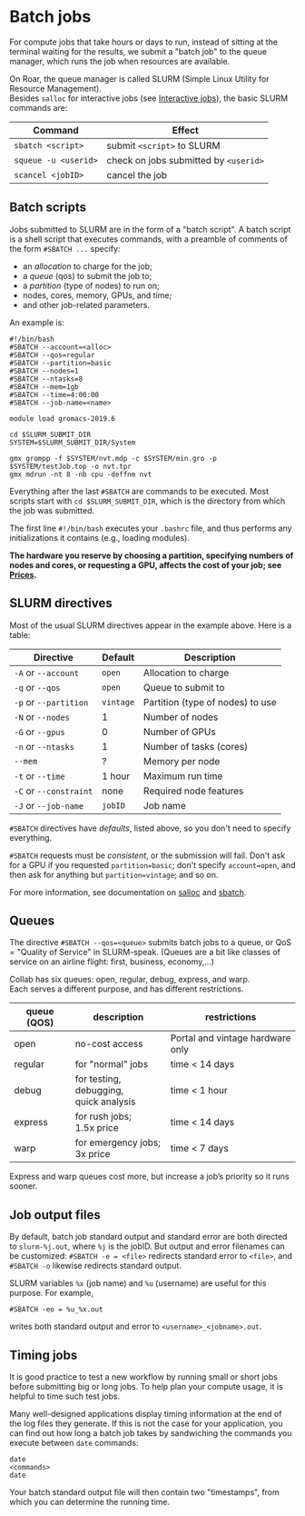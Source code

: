 # Batch jobs

For compute jobs that take hours or days to run,
instead of sitting at the terminal waiting for the results,
we submit a "batch job" to the queue manager,
which runs the job when resources are available.

On Roar, the queue manager is called SLURM 
(Simple Linux Utility for Resource Management).  
Besides `salloc` for interactive jobs (see [Interactive jobs](07_InteractiveJobs.md)),
the basic SLURM commands are:

| Command | Effect|
| ---- | ---- |
|`sbatch <script>` | submit `<script>` to SLURM |
| `squeue -u <userid>` | check on jobs submitted by `<userid>` |
| `scancel <jobID>` | cancel the job |

## Batch scripts

Jobs submitted to SLURM are in the form of a "batch script".
A batch script is a shell script that executes commands,
with a preamble of comments of the form `#SBATCH ...` specify:

- an *allocation* to charge for the job;
- a *queue* (qos) to submit the job to;
- a *partition* (type of nodes) to run on;
- nodes, cores, memory, GPUs, and time;
- and other job-related parameters.

An example is:

```
#!/bin/bash
#SBATCH --account=<alloc>
#SBATCH --qos=regular
#SBATCH --partition=basic
#SBATCH --nodes=1
#SBATCH --ntasks=8
#SBATCH --mem=1gb
#SBATCH --time=4:00:00
#SBATCH --job-name=<name>

module load gromacs-2019.6

cd $SLURM_SUBMIT_DIR
SYSTEM=$SLURM_SUBMIT_DIR/System

gmx grompp -f $SYSTEM/nvt.mdp -c $SYSTEM/min.gro -p $SYSTEM/testJob.top -o nvt.tpr 
gmx mdrun -nt 8 -nb cpu -deffnm nvt
```

Everything after the last `#SBATCH` are commands to be executed.
Most scripts start with `cd $SLURM_SUBMIT_DIR`,
which is the directory from which the job was submitted.

The first line `#!/bin/bash` executes your `.bashrc` file,
and thus performs any initializations it contains
(e.g., loading modules).

**The hardware you reserve by choosing a partition,
specifying numbers of nodes and cores, or requesting a GPU,
affects the cost of your job; see [Prices](04_Allocations.md/#prices).**


## SLURM directives

Most of the usual SLURM directives appear in the example above.
Here is a table:

| Directive | Default | Description |
| ---- | ---- | ---- |
| `-A` or `--account` | `open` | Allocation to charge |
| `-q` or `--qos` | `open` | Queue to submit to |
| `-p` or `--partition` | `vintage` | Partition (type of nodes) to use |
| `-N` or `--nodes` | 1 | Number of nodes |
| `-G` or `--gpus` | 0 | Number of GPUs |
| `-n` or `--ntasks` | 1 | Number of tasks (cores) |
| `--mem` | ? | Memory per node |
| `-t` or `--time` | 1 hour | Maximum run time |
| `-C` or `--constraint` | none | Required node features |
| `-J` or `--job-name` | `jobID` | Job name |

`#SBATCH` directives have *defaults*, listed above,
so you don't need to specify everything.

`#SBATCH` requests must be *consistent*, or the submission will fail.
Don't ask for a GPU if you requested `partition=basic`;
don't specify `account=open`, and then ask for anything but
`partition=vintage`; and so on.

For more information, see documentation on 
[salloc](https://slurm.schedmd.com/salloc.html) 
and [sbatch](https://slurm.schedmd.com/sbatch.html).

## Queues[](#queues)

The directive `#SBATCH --qos=<queue>` submits batch jobs to a queue, 
or QoS = "Quality of Service" in SLURM-speak.
(Queues are a bit like classes of service on an airline flight:
first, business, economy,...)

Collab has six queues:  open, regular, debug, express, and warp.  
Each serves a different purpose, and has different restrictions.

| queue (QOS) | description | restrictions |
| ---- | ---- | ---- |
| open | no-cost access | Portal and vintage hardware only |
| regular | for "normal" jobs | time < 14 days |
| debug	| for testing, debugging, <br> quick analysis | time < 1 hour |
| express | for rush jobs; <br> 1.5x price | time < 14 days |
| warp | for emergency jobs; <br> 3x price | time < 7 days |

Express and warp queues cost more,
but increase a job’s priority so it runs sooner.

## Job output files

By default, batch job standard output and standard error
are both directed to `slurm-%j.out`, where `%j` is the jobID.
But output and error filenames can be customized:
`#SBATCH -e = <file>` redirects standard error to `<file>`,
and ` #SBATCH -o` likewise redirects standard output.

SLURM variables `%x` (job name) and `%u` (username)
are useful for this purpose.  For example,
```
#SBATCH -eo = %u_%x.out
```
writes both standard output and error to `<username>_<jobname>.out`.

## Timing jobs[](#timing-jobs)

It is good practice to test a new workflow
by running small or short jobs before submitting big or long jobs.
To help plan your compute usage, 
it is helpful to time such test jobs.

Many well-designed applications display timing information
at the end of the log files they generate.
If this is not the case for your application,
you can find out how long a batch job takes
by sandwiching the commands you execute
between `date` commands:
```
date
<commands>
date
```
Your batch standard output file will then contain two "timestamps",
from which you can determine the running time.
